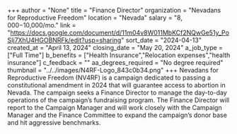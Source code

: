 +++
author = "None"
title = "Finance Director"
organization = "Nevadans for Reproductive Freedom"
location = "Nevada"
salary = "$8,000-$10,000/mo."
link = "https://docs.google.com/document/d/11m04v8W011MbKCf2NQwGe51y_PoSIj7XhU4HGOBNRFk/edit?usp=sharing"
sort_date = "2024-04-13"
created_at = "April 13, 2024"
closing_date = "May 20, 2024"
a_job_type = ["Full Time"]
b_benefits = ["Health Insurance","Relocation expenses","health insurance"]
c_feedback = ""
aa_degrees_required = "No degree required"
thumbnail = "../../images/N4RF-Logo_843c0b34.png"
+++
Nevadans for Reproductive Freedom (NV4RF) is a campaign dedicated to passing a constitutional amendment in 2024 that will guarantee access to abortion in Nevada. The campaign seeks a Finance Director to manage the day-to-day operations of the campaign’s fundraising program. The Finance Director will report to the Campaign Manager and will work closely with the Campaign Manager and the Finance Committee to expand the campaign’s donor base and hit aggressive benchmarks.  